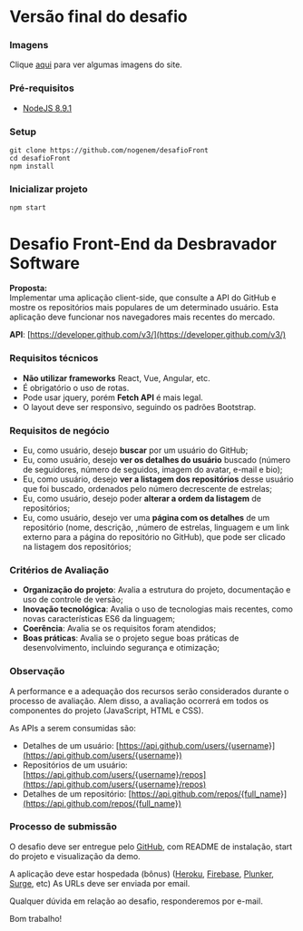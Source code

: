 # Versão final do desafio

### Imagens

Clique [aqui](https://imgur.com/a/yReGY) para ver algumas imagens do site.

### Pré-requisitos

* [NodeJS 8.9.1](https://nodejs.org/en/)

### Setup

```shell
git clone https://github.com/nogenem/desafioFront
cd desafioFront
npm install
```

### Inicializar projeto

```shell
npm start
```

# Desafio Front-End da Desbravador Software

**Proposta:**  
Implementar uma aplicação client-side, que consulte a API do GitHub e mostre os repositórios mais populares de um determinado usuário. Esta aplicação deve funcionar nos navegadores mais recentes do mercado.

**API**: [https://developer.github.com/v3/](https://developer.github.com/v3/)

### **Requisitos técnicos** ###
* **Não utilizar frameworks** React, Vue, Angular, etc.
* É obrigatório o uso de rotas.
* Pode usar jquery, porém **Fetch API** é mais legal.
* O layout deve ser responsivo, seguindo os padrões Bootstrap.

### **Requisitos de negócio** ###

* Eu, como usuário, desejo **buscar** por um usuário do GitHub;
* Eu, como usuário, desejo **ver os detalhes do usuário** buscado (número de seguidores, número de seguidos, imagem do avatar, e-mail e bio);
* Eu, como usuário, desejo **ver a listagem dos repositórios** desse usuário que foi buscado, ordenados pelo número decrescente de estrelas;
* Eu, como usuário, desejo poder **alterar a ordem da listagem** de repositórios;
* Eu, como usuário, desejo ver uma **página com os detalhes** de um repositório (nome, descrição, ,número de estrelas, linguagem e um link externo para a página do repositório no GitHub), que pode ser clicado na listagem dos repositórios;

### **Critérios de Avaliação** ###

* **Organização do projeto**: Avalia a estrutura do projeto, documentação e uso de controle de versão;
* **Inovação tecnológica**: Avalia o uso de tecnologias mais recentes, como novas características ES6 da linguagem;
* **Coerência**: Avalia se os requisitos foram atendidos;
* **Boas práticas**: Avalia se o projeto segue boas práticas de desenvolvimento, incluindo segurança e otimização;


### **Observação** ###
A performance e a adequação dos recursos serão considerados durante o processo de avaliação. Alem disso, a avaliação ocorrerá em todos os componentes do projeto (JavaScript, HTML e CSS).

As APIs a serem consumidas são:
* Detalhes de um usuário: [https://api.github.com/users/{username}](https://api.github.com/users/{username})
* Repositórios de um usuário: [https://api.github.com/users/{username}/repos](https://api.github.com/users/{username}/repos)
* Detalhes de um repositório: [https://api.github.com/repos/{full_name}](https://api.github.com/repos/{full_name})

### **Processo de submissão** ###

O desafio deve ser entregue pelo [GitHub](http://github.com/), com README de instalação, start do projeto e visualização da demo.

A aplicação deve estar hospedada (bônus) ([Heroku](https://www.heroku.com/), [Firebase](https://www.firebase.com/), [Plunker](https://plnkr.co/), [Surge](http://surge.sh/), etc) As URLs deve ser enviada por email.

Qualquer dúvida em relação ao desafio, responderemos por e-mail.

Bom trabalho!
